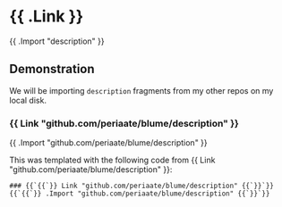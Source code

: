 # {{ .Link }}
{{ .Import "description" }}

## Demonstration
We will be importing `description` fragments from my other repos on my local disk.

### {{ Link "github.com/periaate/blume/description" }}
{{ .Import "github.com/periaate/blume/description" }} 

This was templated with the following code from {{ Link "github.com/periaate/blume/description" }}:
```
### {{`{{`}} Link "github.com/periaate/blume/description" {{`}}`}}
{{`{{`}} .Import "github.com/periaate/blume/description" {{`}}`}}
```
